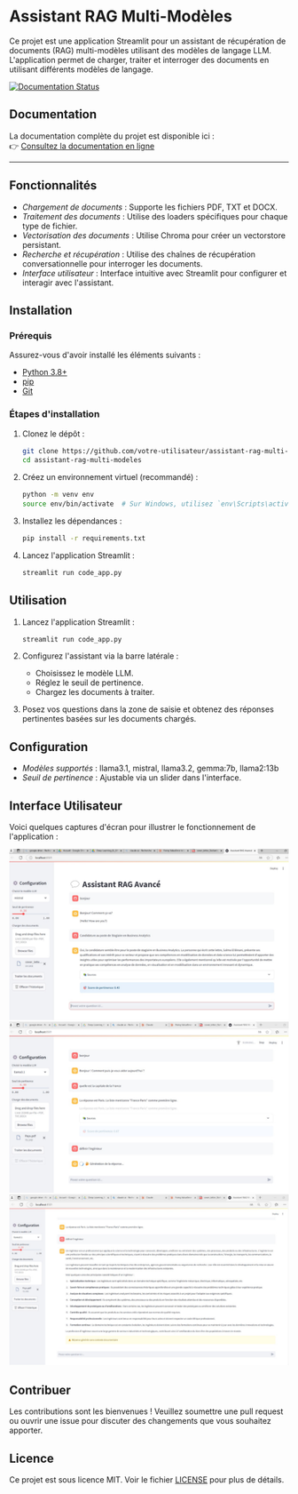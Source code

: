 # Assistant RAG Multi-Modèles

Ce projet est une application Streamlit pour un assistant de récupération de documents (RAG) multi-modèles utilisant des modèles de langage LLM. L'application permet de charger, traiter et interroger des documents en utilisant différents modèles de langage.

[![Documentation Status](https://readthedocs.org/projects/multi-model-rag-assistant-documentation/badge/?version=latest)](https://multi-model-rag-assistant-documentation.readthedocs.io/fr/latest/)

## Documentation

La documentation complète du projet est disponible ici :  
👉 [Consultez la documentation en ligne](https://multi-model-rag-assistant-documentation.readthedocs.io/fr/latest/)

---

## Fonctionnalités

- *Chargement de documents* : Supporte les fichiers PDF, TXT et DOCX.
- *Traitement des documents* : Utilise des loaders spécifiques pour chaque type de fichier.
- *Vectorisation des documents* : Utilise Chroma pour créer un vectorstore persistant.
- *Recherche et récupération* : Utilise des chaînes de récupération conversationnelle pour interroger les documents.
- *Interface utilisateur* : Interface intuitive avec Streamlit pour configurer et interagir avec l'assistant.

## Installation

### Prérequis

Assurez-vous d'avoir installé les éléments suivants :

- [Python 3.8+](https://www.python.org/downloads/)
- [pip](https://pip.pypa.io/en/stable/installation/)
- [Git](https://git-scm.com/)

### Étapes d'installation

1. Clonez le dépôt :
    ```bash
    git clone https://github.com/votre-utilisateur/assistant-rag-multi-modeles.git
    cd assistant-rag-multi-modeles
    ```

2. Créez un environnement virtuel (recommandé) :
    ```bash
    python -m venv env
    source env/bin/activate  # Sur Windows, utilisez `env\Scripts\activate`
    ```

3. Installez les dépendances :
    ```bash
    pip install -r requirements.txt
    ```

4. Lancez l'application Streamlit :
    ```bash
    streamlit run code_app.py
    ```

## Utilisation

1. Lancez l'application Streamlit :
    ```bash
    streamlit run code_app.py
    ```

2. Configurez l'assistant via la barre latérale :
    - Choisissez le modèle LLM.
    - Réglez le seuil de pertinence.
    - Chargez les documents à traiter.

3. Posez vos questions dans la zone de saisie et obtenez des réponses pertinentes basées sur les documents chargés.

## Configuration

- *Modèles supportés* : llama3.1, mistral, llama3.2, gemma:7b, llama2:13b
- *Seuil de pertinence* : Ajustable via un slider dans l'interface.

## Interface Utilisateur

Voici quelques captures d'écran pour illustrer le fonctionnement de l'application :

![Chargement des Documents](images/image_1.jpg)
![Chargement des Documents](images/image_2.jpg)
![Chargement des Documents](images/image_3.jpg)

## Contribuer

Les contributions sont les bienvenues ! Veuillez soumettre une pull request ou ouvrir une issue pour discuter des changements que vous souhaitez apporter.

## Licence

Ce projet est sous licence MIT. Voir le fichier [LICENSE](LICENSE) pour plus de détails.
